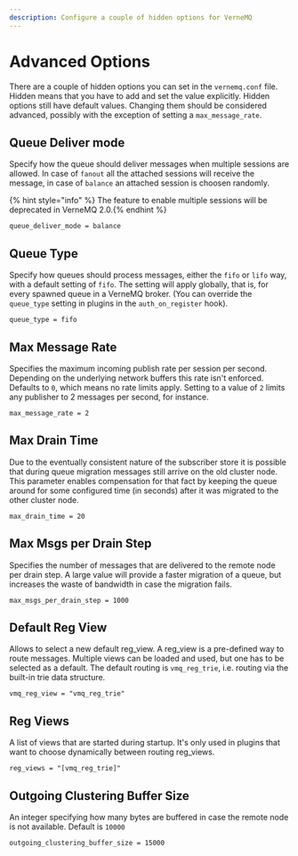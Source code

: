 ```yaml
---
description: Configure a couple of hidden options for VerneMQ
---
```


# Advanced Options

There are a couple of hidden options you can set in the `vernemq.conf` file. Hidden means that you have to add and set the value explicitly. Hidden options still have default values. Changing them should be considered advanced, possibly with the exception of setting a `max_message_rate`.

## Queue Deliver mode

Specify how the queue should deliver messages when multiple sessions are allowed. In case of `fanout` all the attached sessions will receive the message, in case of `balance` an attached session is choosen randomly.

{% hint style="info" %} The feature to enable multiple sessions will be deprecated in VerneMQ 2.0.{% endhint %}

```text
queue_deliver_mode = balance
```

## Queue Type

Specify how queues should process messages, either the `fifo` or `lifo` way, with a default setting of `fifo`. The setting will apply globally, that is, for every spawned queue in a VerneMQ broker. (You can override the `queue_type` setting in plugins in the `auth_on_register` hook).

```text
queue_type = fifo
```

## Max Message Rate

Specifies the maximum incoming publish rate per session per second. Depending on the underlying network buffers this rate isn't enforced. Defaults to `0`, which means no rate limits apply. Setting to a value of `2` limits any publisher to 2 messages per second, for instance.

```text
max_message_rate = 2
```

## Max Drain Time

Due to the eventually consistent nature of the subscriber store it is possible that during queue migration messages still arrive on the old cluster node. This parameter enables compensation for that fact by keeping the queue around for some configured time \(in seconds\) after it was migrated to the other cluster node.

```text
max_drain_time = 20
```

## Max Msgs per Drain Step

Specifies the number of messages that are delivered to the remote node per drain step. A large value will provide a faster migration of a queue, but increases the waste of bandwidth in case the migration fails.

```text
max_msgs_per_drain_step = 1000
```

## Default Reg View

Allows to select a new default reg\_view. A reg\_view is a pre-defined way to route messages. Multiple views can be loaded and used, but one has to be selected as a default. The default routing is `vmq_reg_trie`, i.e. routing via the built-in trie data structure.

```text
vmq_reg_view = "vmq_reg_trie"
```

## Reg Views

A list of views that are started during startup. It's only used in plugins that want to choose dynamically between routing reg\_views.

```text
reg_views = "[vmq_reg_trie]"
```

## Outgoing Clustering Buffer Size

An integer specifying how many bytes are buffered in case the remote node is not available. Default is `10000`

```text
outgoing_clustering_buffer_size = 15000
```

